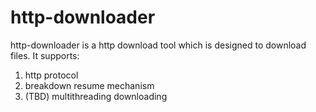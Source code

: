 # http-downloader

http-downloader is a http download tool which is designed to download files. It supports:
1. http protocol
2. breakdown resume mechanism
3. (TBD) multithreading downloading
